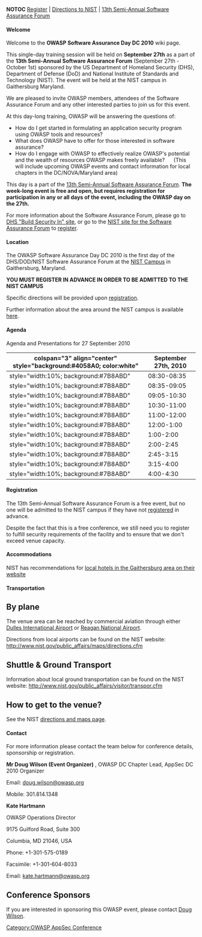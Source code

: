 __NOTOC__
[Register](http://www.nist.gov/itl/ssd/software-assurance-forum.cfm) |
[Directions to NIST](http://www.nist.gov/public_affairs/maps/index.cfm)
| [13th Semi-Annual Software Assurance
Forum](https://buildsecurityin.us-cert.gov/bsi/events/1133-BSI.html)

#### Welcome

Welcome to the **OWASP Software Assurance Day DC 2010** wiki page.

This single-day training session will be held on **September 27th** as a
part of the **13th Semi-Annual Software Assurance Forum** (September
27th - October 1st) sponsored by the US Department of Homeland Security
(DHS), Department of Defense (DoD) and National Institute of Standards
and Technology (NIST). The event will be held at the NIST campus in
Gaithersburg Maryland.

We are pleased to invite OWASP members, attendees of the Software
Assurance Forum and any other interested parties to join us for this
event.

At this day-long training, OWASP will be answering the questions of:

  - How do I get started in formulating an application security program
    using OWASP tools and resources?
  - What does OWASP have to offer for those interested in software
    assurance?
  - How do I engage with OWASP to effectively realize OWASP's potential
    and the wealth of resources OWASP makes freely available?
         (This will include upcoming OWASP events and contact
    information for local chapters in the DC/NOVA/Maryland area)

This day is a part of the [13th Semi-Annual Software Assurance
Forum](https://buildsecurityin.us-cert.gov/bsi/events/1133-BSI.html).
**The week-long event is free and open, but requires registration for
participation in any or all days of the event, including the OWASP day
on the 27th.**

For more information about the Software Assurance Forum, please go to
[DHS "Build Security In"
site](https://buildsecurityin.us-cert.gov/bsi/events/1133-BSI.html), or
go to the [NIST site for the Software Assurance
Forum](http://www.nist.gov/itl/ssd/software-assurance-forum.cfm) to
[register](http://www.nist.gov/itl/ssd/software-assurance-forum.cfm).

#### Location

The OWASP Software Assurance Day DC 2010 is the first day of the
DHS/DOD/NIST Software Assurance Forum at the [NIST
Campus](http://www.nist.gov/public_affairs/maps/index.cfm) in
Gaithersburg, Maryland.

**YOU MUST REGISTER IN ADVANCE IN ORDER TO BE ADMITTED TO THE NIST
CAMPUS**

Specific directions will be provided upon
[registration](http://www.nist.gov/itl/ssd/software-assurance-forum.cfm).

Further information about the area around the NIST campus is available
[here](http://www.nist.gov/public_affairs/visitor/index.cfm).

#### Agenda

Agenda and Presentations for 27 September 2010

| colspan="3" align="center" style="background:\#4058A0; color:white" | September 27th, 2010 |
| ------------------------------------------------------------------- | -------------------- |
| style="width:10%; background:\#7B8ABD"                              | 08:30-08:35          |
| style="width:10%; background:\#7B8ABD"                              | 08:35-09:05          |
| style="width:10%; background:\#7B8ABD"                              | 09:05-10:30          |
| style="width:10%; background:\#7B8ABD"                              | 10:30-11:00          |
| style="width:10%; background:\#7B8ABD"                              | 11:00-12:00          |
| style="width:10%; background:\#7B8ABD"                              | 12:00-1:00           |
| style="width:10%; background:\#7B8ABD"                              | 1:00-2:00            |
| style="width:10%; background:\#7B8ABD"                              | 2:00-2:45            |
| style="width:10%; background:\#7B8ABD"                              | 2:45-3:15            |
| style="width:10%; background:\#7B8ABD"                              | 3:15-4:00            |
| style="width:10%; background:\#7B8ABD"                              | 4:00-4:30            |

#### Registration

The 13th Semi-Annual Software Assurance Forum is a free event, but no
one will be admitted to the NIST campus if they have not
[registered](http://www.nist.gov/itl/ssd/software-assurance-forum.cfm)
in advance.

Despite the fact that this is a free conference, we still need you to
register to fulfill security requirements of the facility and to ensure
that we don't exceed venue capacity.

#### Accommodations

NIST has recommendations for [local hotels in the Gaithersburg area on
their website](http://www.nist.gov/public_affairs/visitor/hotels.cfm)

#### Transportation

## By plane

The venue area can be reached by commercial aviation through either
[Dulles International Airport](http://www.metwashairports.com/Dulles/)
or [Reagan National Airport](http://www.mwaa.com/national/).

Directions from local airports can be found on the NIST website:
<http://www.nist.gov/public_affairs/maps/directions.cfm>

## Shuttle & Ground Transport

Information about local ground transportation can be found on the NIST
website: <http://www.nist.gov/public_affairs/visitor/transpor.cfm>

## How to get to the venue?

See the NIST [directions and maps
page](http://www.nist.gov/public_affairs/maps/index.cfm).

#### Contact

For more information please contact the team below for conference
details, sponsorship or registration.

**Mr Doug Wilson (Event Organizer)** , OWASP DC Chapter Lead, AppSec DC
2010 Organizer

Email: <doug.wilson@owasp.org>

Mobile: 301.814.1348

**Kate Hartmann**

OWASP Operations Director

9175 Guilford Road, Suite 300

Columbia, MD 21046, USA

Phone: +1-301-575-0189

Facsimile: +1-301-604-8033

Email: <kate.hartmann@owasp.org>

## Conference Sponsors

If you are interested in sponsoring this OWASP event, please contact
[Doug Wilson](mailto:doug.wilson@owasp.org).

<headertabs />

[Category:OWASP AppSec
Conference](Category:OWASP_AppSec_Conference "wikilink")